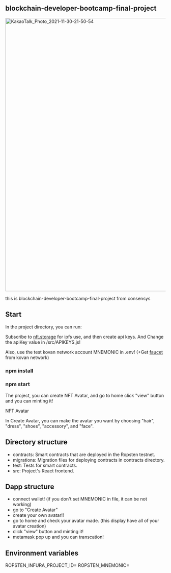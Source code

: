 ## blockchain-developer-bootcamp-final-project
<img width="856" alt="KakaoTalk_Photo_2021-11-30-21-50-54" src="https://user-images.githubusercontent.com/63235104/144056676-52dbd643-7000-4561-b3e9-c388c33f21d4.png">


this is blockchain-developer-bootcamp-final-project from consensys

## Start

In the project directory, you can run:

Subscribe to [nft.storage](https://nft.storage/) for ipfs use, and then create api keys.
And
Change the apiKey value in /src/APIKEYS.js!

Also, use the test kovan network account MNEMONIC in .env!
(+Get [faucet](https://faucets.chain.link/) from kovan network)

### npm install

### npm start

The project, you can create NFT Avatar, and go to home
click "view" button and you can minting it!

NFT Avatar

In Create Avatar, you can make the avatar you want by choosing "hair", "dress", "shoes", "accessory", and "face".

## Directory structure

* contracts: Smart contracts that are deployed in the Ropsten testnet.
* migrations: Migration files for deploying contracts in contracts directory.
* test: Tests for smart contracts.
* src: Project's React frontend.
## Dapp structure
* connect wallet! (if you don't set MNEMONIC in file, it can be not working)
* go to "Create Avatar"
* create your own avatar!!
* go to home and check your avatar made. (this display have all of your avatar creation)
* click "view" button and minting it!
* metamask pop up and you can transcation!

## Environment variables
ROPSTEN_INFURA_PROJECT_ID=
ROPSTEN_MNEMONIC=
